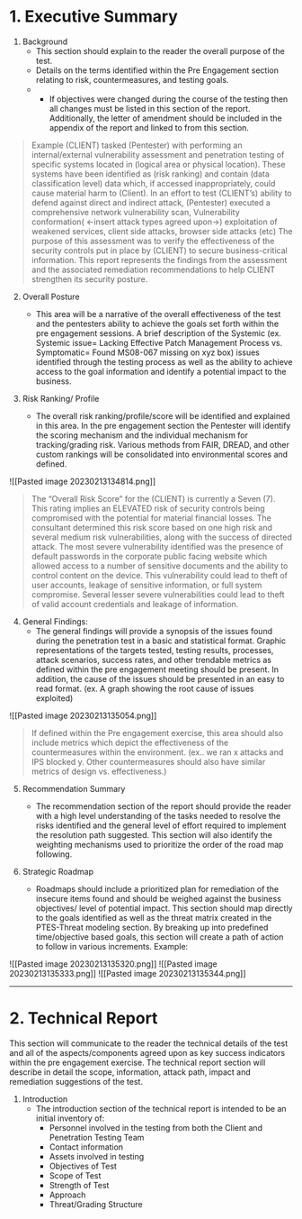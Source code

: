 # 1. Executive Summary

1. Background 
	- This section should explain to the reader the overall purpose of the test. 
	- Details on the terms identified within the Pre Engagement section relating to risk, countermeasures, and testing goals.
	- -   If objectives were changed during the course of the testing then all changes must be listed in this section of the report. Additionally, the letter of amendment should be included in the appendix of the report and linked to from this section.

> Example
> (CLIENT) tasked (Pentester) with performing an internal/external vulnerability assessment and penetration testing of specific systems located in (logical area or physical location). These systems have been identified as (risk ranking) and contain (data classification level) data which, if accessed inappropriately, could cause material harm to (Client). In an effort to test (CLIENT’s) ability to defend against direct and indirect attack, (Pentester) executed a comprehensive network vulnerability scan, Vulnerability conformation( <-insert attack types agreed upon->) exploitation of weakened services, client side attacks, browser side attacks (etc) The purpose of this assessment was to verify the effectiveness of the security controls put in place by (CLIENT) to secure business-critical information. This report represents the findings from the assessment and the associated remediation recommendations to help CLIENT strengthen its security posture.


2. Overall Posture
	- This area will be a narrative of the overall effectiveness of the test and the pentesters ability to achieve the goals set forth within the pre engagement sessions. A brief description of the Systemic (ex. Systemic issue= Lacking Effective Patch Management Process vs. Symptomatic= Found MS08-067 missing on xyz box) issues identified through the testing process as well as the ability to achieve access to the goal information and identify a potential impact to the business.

3. Risk Ranking/ Profile
	- The overall risk ranking/profile/score will be identified and explained in this area. In the pre engagement section the Pentester will identify the scoring mechanism and the individual mechanism for tracking/grading risk. Various methods from FAIR, DREAD, and other custom rankings will be consolidated into environmental scores and defined.

![[Pasted image 20230213134814.png]]

> The “Overall Risk Score” for the (CLIENT) is currently a Seven (7). This rating implies an ELEVATED risk of security controls being compromised with the potential for material financial losses. The consultant determined this risk score based on one high risk and several medium risk vulnerabilities, along with the success of directed attack. The most severe vulnerability identified was the presence of default passwords in the corporate public facing website which allowed access to a number of sensitive documents and the ability to control content on the device. This vulnerability could lead to theft of user accounts, leakage of sensitive information, or full system compromise. Several lesser severe vulnerabilities could lead to theft of valid account credentials and leakage of information.

4. General Findings:
	- The general findings will provide a synopsis of the issues found during the penetration test in a basic and statistical format. Graphic representations of the targets tested, testing results, processes, attack scenarios, success rates, and other trendable metrics as defined within the pre engagement meeting should be present. In addition, the cause of the issues should be presented in an easy to read format. (ex. A graph showing the root cause of issues exploited)

![[Pasted image 20230213135054.png]]

> If defined within the Pre engagement exercise, this area should also include metrics which depict the effectiveness of the countermeasures within the environment. (ex.. we ran x attacks and IPS blocked y. Other countermeasures should also have similar metrics of design vs. effectiveness.)

5. Recommendation Summary
	- The recommendation section of the report should provide the reader with a high level understanding of the tasks needed to resolve the risks identified and the general level of effort required to implement the resolution path suggested. This section will also identify the weighting mechanisms used to prioritize the order of the road map following.

6. Strategic Roadmap
	- Roadmaps should include a prioritized plan for remediation of the insecure items found and should be weighed against the business objectives/ level of potential impact. This section should map directly to the goals identified as well as the threat matrix created in the PTES-Threat modeling section. By breaking up into predefined time/objective based goals, this section will create a path of action to follow in various increments. Example:

![[Pasted image 20230213135320.png]]
![[Pasted image 20230213135333.png]]
![[Pasted image 20230213135344.png]]

---
# 2. Technical Report

This section will communicate to the reader the technical details of the test and all of the aspects/components agreed upon as key success indicators within the pre engagement exercise. The technical report section will describe in detail the scope, information, attack path, impact and remediation suggestions of the test.

1. Introduction
	- The introduction section of the technical report is intended to be an initial inventory of:
		-   Personnel involved in the testing from both the Client and Penetration Testing Team
		-   Contact information
		-   Assets involved in testing
		-   Objectives of Test
		-   Scope of Test
		-   Strength of Test
		-   Approach
		-   Threat/Grading Structure
